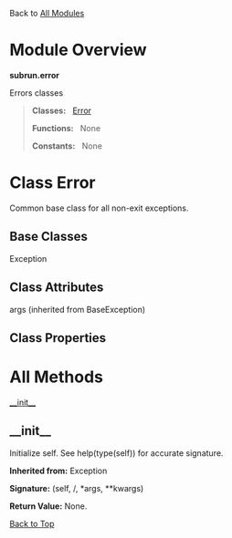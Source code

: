 Back to [All Modules](https://github.com/pyrustic/subrun/blob/master/docs/modules/README.md#readme)

# Module Overview

**subrun.error**
 
Errors classes

> **Classes:** &nbsp; [Error](https://github.com/pyrustic/subrun/blob/master/docs/modules/content/subrun.error/content/classes/Error.md#class-error)
>
> **Functions:** &nbsp; None
>
> **Constants:** &nbsp; None

# Class Error
Common base class for all non-exit exceptions.

## Base Classes
Exception

## Class Attributes
args (inherited from BaseException)

## Class Properties


# All Methods
[\_\_init\_\_](#__init__)

## \_\_init\_\_
Initialize self.  See help(type(self)) for accurate signature.

**Inherited from:** Exception

**Signature:** (self, /, \*args, \*\*kwargs)





**Return Value:** None.

[Back to Top](#module-overview)



